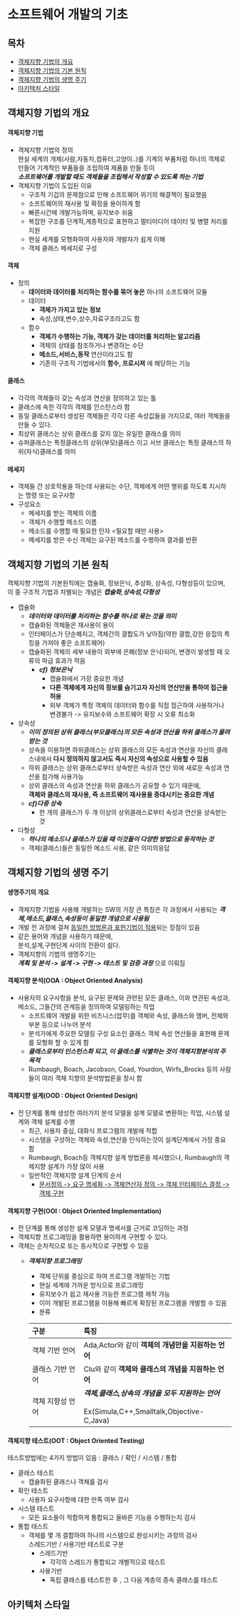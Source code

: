 소프트웨어 개발의 기초
=================
목차
-----------------

* [객체지향 기법의 개요](#객체지향-기법의-개요)  
* [객체지향 기법의 기본 원칙](#객체지향-기법의-기본-원칙)  
* [객체지향 기법의 생명 주기](#객체지향-기법의-생명-주기)  
* [아키텍처 스타일](#아키텍처-스타일)  

## 객체지향 기법의 개요  
#### 객체지향 기법  
* 객체지향 기법의 정의  
  현실 세계의 개체(사람,자동차,컴퓨터,고양이..)를 기계의 부품처럼 하나의 객체로 만들어 기계적인 부품들을 조립하여 제품을 만들 듯이  
  ***소프트웨어를 개발할 때도 객체들을 조립해서 작성할 수 있도록 하는 기법***  
* 객체지향 기법이 도입된 이유  
  * 구조적 기겁의 문제점으로 인해 소프트웨어 위기의 해결책이 필요했음  
  * 소프트웨어의 재사용 및 확장을 용이하게 함  
  * 빠른시간에 개발가능하며, 유지보수 쉬움  
  * 복잡한 구조를 단계적,계층적으로 표현하고 멀티미디어 데이터 및 병렬 처리를 지원  
  * 현실 세계를 모형화하여 사용자와 개발자가 쉽게 이해  
  * 객체 클래스 메세지로 구성  

#### 객체  
* 정의  
  * **데이터와 데이터를 처리하는 함수를 묶어 놓은** 하나의 소프트웨어 모듈  
  * 데이터  
    * **객체가 가지고 있는 정보**  
    * 속성,상태,변수,상수,자료구조라고도 함  
  * 함수  
    * **객체가 수행하는 기능, 객체가 갖는 데이터를 처리하는 알고리즘**  
    * 객체의 상태를 참조하거나 변경하는 수단  
    * **메소드,서비스,동작** 연산이라고도 함  
    * 기존의 구조적 기법에서의 **함수, 프로시져** 에 해당하는 기능  

#### 클래스  
* 각각의 객체들이 갖는 속성과 연산을 정의하고 있는 틀  
* 클래스에 속한 각각의 객체를 인스턴스라 함  
* 동일 클래스로부터 생성된 객체들은 각각 다른 속성값들을 가지므로, 여러 객체들을 만들 수 있다.  
* 최상위 클래스는 상위 클래스를 갖지 않는 유일한 클래스를 의미  
* 슈퍼클래스는 특정클래스의 상위(부모)클래스 이고 서브 클래스는 특정 클래스의 하위(자식)클래스를 의미  

#### 메세지  
* 객체들 간 상호작용을 하는데 사용되는 수단, 객체에게 어떤 행위를 하도록 지시하는 명령 또는 요구사항  
* 구성요소  
  * 메세지를 받는 객체의 이름  
  * 객체가 수행할 메소드 이름  
  * 메소드를 수행할 때 필요한 인자 <필요할 때만 사용>  
  * 메세지를 받은 수신 객체는 요구된 메소드를 수행하여 결과를 반환  

## 객체지향 기법의 기본 원칙  
객체지향 기법의 기본원칙에는 캡슐화, 정보은닉, 추상화, 상속성, 다형성등이 있으며, 이 중 구조적 기법과 차별되는 개념은 ***캡슐화,상속성,다형성***  
* 캡슐화  
  * ***데이터와 데이터를 처리하는 함수를 하나로 묶는 것을 의미***  
  * 캡슐화된 객체들은 재사용이 용이  
  * 인터페이스가 단순해지고, 객체간의 결합도가 낮아짐(약한 결합,강한 응집의 특징을 가져야 좋은 소프트웨어)  
  * 캡슐화된 객체의 세부 내용이 외부에 은폐(정보 은닉)되어, 변경이 발생할 때 오류의 파급 효과가 적음  
    * ***cf) 정보은닉***  
      * 캡슐화에서 가장 중요한 개념  
      * **다른 객체에게 자신의 정보를 숨기고자 자신의 연산만을 통하여 접근을 허용**  
      * 외부 객체가 특정 객체의 데이터와 함수를 직접 접근하여 사용하거나 변경불가 -> 유지보수와 소프트웨어 확장 시 오류 최소화  
* 상속성  
  * ***이미 정의된 상위 클래스(부모클래스)의 모든 속성과 연산을 하위 클래스가 물려받는 것***  
  * 상속을 이용하면 하위클래스는 상위 클래스의 모든 속성과 연산을 자신의 클래스내에서 **다시 정의하지 않고서도 즉시 자신의 속성으로 사용할 수 있음**  
  * 하위 클래스는 상위 클래스로부터 상속받은 속성과 연산 외에 새로운 속성과 연산을 첨가해 사용가능  
  * 상위 클래스의 속성과 연산을 하위 클래스가 공유할 수 있기 때문에,  
  **객체와 클래스의 재사용, 즉 소프트웨어 재사용을 증대시키는 중요한 개념**  
  * ***cf)다중 상속***  
    * 한 개의 클래스가 두 개 이상의 상위클래스로부터 속성과 연산을 상속받는 것  
* 다형성
  * ***하나의 메소드나 클래스가 있을 때 이것들이 다양한 방법으로 동작하는 것***
  * 객체(클래스)들은 동일한 메소드 사용, 같은 의미의응답

## 객체지향 기법의 생명 주기  
#### 생명주기의 개요   
* 객체지향 기법을 사용해 개발하는 SW의 가장 큰 특징은 각 과정에서 사용되는 ***객체,메소드,클래스,속성등이 동일한 개념으로 사용됨***   
* 개발 전 과정에 걸쳐 <u>동일한 방법론과 표현기법이 적용</u>되는 장점이 있음    
* 같은 용어와 개념을 사용하기 때문에,  
  분석,설계,구현단계 사이의 전환이 쉽다.  
* 객체지향의 기법의 생명주기는  
  ***계획 및 분석 -> 설계 -> 구현 -> 테스트 및 검증 과정*** 으로 이뤄짐  

#### 객체지향 분석(OOA : Object Oriented Analysis)  
* 사용자의 요구사항을 분석, 요구된 문제와 관련된 모든 클래스, 이와 연관된 속성과, 메소드, 그들간의 관계등을 정의하여 모델링하는 작업  
  * 소프트웨어 개발을 위한 비즈니스(업무)를 객체와 속성, 클래스와 멤버, 전체와 부분 등으로 나누어 분석  
  * 분석가에게 주요한 모델링 구성 요소인 클래스 객체 속성 연산들을 표현해 문제를 모형화 할 수 있게 함  
  * ***클래스로부터 인스턴스화 되고, 이 클래스를 식별하는 것이 객체지향분석의 주 목적***  
  * Rumbaugh, Boach, Jacobson, Coad, Yourdon, Wirfs_Brocks 등의 사람들이 여러 객체 지향의 분석방법론을 창시 함  

#### 객체지향 설계(OOD : Object Oriented Design)  
* 전 단계를 통해 생성한 여러가지 분석 모델을 설계 모델로 변환하는 작업, 시스템 설계와 객체 설계를 수행  
  * 최근, 사용자 중심, 대화식 프로그램의 개발에 적합  
  * 시스템을 구성하는 객체와 속성,연산을 인식하는것이 설계단계에서 가장 중요함  
  * Rumbaugh, Boach등 객체지향 설계 방법론을 제시했으나, Rumbaugh의 객체지향 설계가 가장 많이 사용  
  * 일반적인 객체지향 설계 단계의 순서  
    * <u>문서정의 -> 요구 명세화 -> 객체연산자 정의 -> 객체 인터페이스 결정 -> 객체 구현</u>  

#### 객체지향 구현(OOI : Object Oriented Implementation)  
* 전 단계를 통해 생성한 설계 모델과 명세서를 근거로 코딩하는 과정  
* 객체지향 프로그래밍을 활용하면 용이하게 구현할 수 있다.  
* 객체는 순차적으로 또는 동시적으로 구현할 수 있음  
  * ***객체지향 프로그래밍***  
    * 객체 단위를 중심으로 하여 프로그램 개발하는 기법  
    * 현실 세계에 가까운 방식으로 프로그래밍  
    * 유지보수가 쉽고 재사용 가능한 프로그램 제작 가능  
    * 이미 개발된 프로그램을 이용해 빠르게 확장된 프로그램을 개발할 수 있음  
    * 분류  

    | 구분     | 특징     |
    | :------------- | :------------- |
    | 객체 기반 언어       | Ada,Actor와 같이 **객체의 개념만을 지원하는 언어**       |
    | 클래스 기반 언어       | Clu와 같이 **객체와 클래스의 개념을 지원하는 언어**       |
    | 객체 지향성 언어       | ***객체,클래스,상속의 개념을 모두 지원하는 언어*** <br></br> Ex(Simula,C++,Smalltalk,Objective-C,Java)         |  

#### 객체지향 테스트(OOT : Object Oriented Testing)  
테스트방법에는 4가지 방법이 있음 : 클래스 / 확인 / 시스템 / 통합  
* 클래스 테스트  
  * 캡슐화된 클래스나 객체를 검사  
* 확인 테스트  
  * 사용자 요구사항에 대한 만족 여부 검사   
* 시스템 테스트  
  * 모든 요소들이 적합하게 통합되고 올바른 기능을 수행하는지 검사  
* 통합 테스트  
  * 객체를 몇 개 결합하여 하나의 시스템으로 완성시키는 과정의 검사  
  스레드기반 / 사용기반 테스트로 구분  
    * 스레드기반  
      * 각각의 스레드가 통합되고 개별적으로 테스트  
    * 사용기반  
      * 독립 클래스를 테스트한 후 , 그 다음 계층의 종속 클래스를 테스트  
## 아키텍처 스타일
